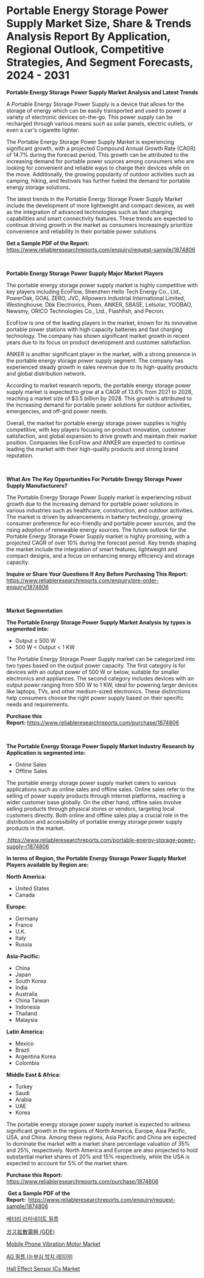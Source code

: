 <p><h1>Portable Energy Storage Power Supply Market Size, Share & Trends Analysis Report By Application, Regional Outlook, Competitive Strategies, And Segment Forecasts, 2024 - 2031</h1></p><p><strong>Portable Energy Storage Power Supply Market Analysis and Latest Trends</strong></p>
<p><p>A Portable Energy Storage Power Supply is a device that allows for the storage of energy which can be easily transported and used to power a variety of electronic devices on-the-go. This power supply can be recharged through various means such as solar panels, electric outlets, or even a car's cigarette lighter.</p><p>The Portable Energy Storage Power Supply Market is experiencing significant growth, with a projected Compound Annual Growth Rate (CAGR) of 14.7% during the forecast period. This growth can be attributed to the increasing demand for portable power sources among consumers who are looking for convenient and reliable ways to charge their devices while on the move. Additionally, the growing popularity of outdoor activities such as camping, hiking, and festivals has further fueled the demand for portable energy storage solutions.</p><p>The latest trends in the Portable Energy Storage Power Supply Market include the development of more lightweight and compact devices, as well as the integration of advanced technologies such as fast charging capabilities and smart connectivity features. These trends are expected to continue driving growth in the market as consumers increasingly prioritize convenience and reliability in their portable power solutions.</p></p>
<p><strong>Get a Sample PDF of the Report:&nbsp;</strong> <a href="https://www.reliableresearchreports.com/enquiry/request-sample/1874806">https://www.reliableresearchreports.com/enquiry/request-sample/1874806</a></p>
<p>&nbsp;</p>
<p><strong>Portable Energy Storage Power Supply Major Market Players</strong></p>
<p><p>The portable energy storage power supply market is highly competitive with key players including EcoFlow, Shenzhen Hello Tech Energy Co., Ltd., PowerOak, GOAL ZERO, JVC, Allpowers Industrial International Limited, Westinghouse, Dbk Electronics, Pisen, ANKER, SBASE, Letsolar, YOOBAO, Newsmy, ORICO Technologies Co., Ltd., Flashfish, and Pecron. </p><p>EcoFlow is one of the leading players in the market, known for its innovative portable power stations with high capacity batteries and fast charging technology. The company has shown significant market growth in recent years due to its focus on product development and customer satisfaction. </p><p>ANKER is another significant player in the market, with a strong presence in the portable energy storage power supply segment. The company has experienced steady growth in sales revenue due to its high-quality products and global distribution network. </p><p>According to market research reports, the portable energy storage power supply market is expected to grow at a CAGR of 13.6% from 2021 to 2028, reaching a market size of $3.5 billion by 2028. This growth is attributed to the increasing demand for portable power solutions for outdoor activities, emergencies, and off-grid power needs. </p><p>Overall, the market for portable energy storage power supplies is highly competitive, with key players focusing on product innovation, customer satisfaction, and global expansion to drive growth and maintain their market position. Companies like EcoFlow and ANKER are expected to continue leading the market with their high-quality products and strong brand reputation.</p></p>
<p>&nbsp;</p>
<p><strong>What Are The Key Opportunities For Portable Energy Storage Power Supply Manufacturers?</strong></p>
<p><p>The Portable Energy Storage Power Supply market is experiencing robust growth due to the increasing demand for portable power solutions in various industries such as healthcare, construction, and outdoor activities. The market is driven by advancements in battery technology, growing consumer preference for eco-friendly and portable power sources, and the rising adoption of renewable energy sources. The future outlook for the Portable Energy Storage Power Supply market is highly promising, with a projected CAGR of over 10% during the forecast period. Key trends shaping the market include the integration of smart features, lightweight and compact designs, and a focus on enhancing energy efficiency and storage capacity.</p></p>
<p><strong>Inquire or Share Your Questions If Any Before Purchasing This Report:</strong> <a href="https://www.reliableresearchreports.com/enquiry/pre-order-enquiry/1874806">https://www.reliableresearchreports.com/enquiry/pre-order-enquiry/1874806</a></p>
<p>&nbsp;</p>
<p><strong>Market Segmentation</strong></p>
<p><strong>The Portable Energy Storage Power Supply Market Analysis by types is segmented into:</strong></p>
<p><ul><li>Output ≤ 500 W</li><li>500 W < Output < 1 KW</li></ul></p>
<p><p>The Portable Energy Storage Power Supply market can be categorized into two types based on the output power capacity. The first category is for devices with an output power of 500 W or below, suitable for smaller electronics and appliances. The second category includes devices with an output power ranging from 500 W to 1 KW, ideal for powering larger devices like laptops, TVs, and other medium-sized electronics. These distinctions help consumers choose the right power supply based on their specific needs and requirements.</p></p>
<p><strong>Purchase this Report:&nbsp;</strong><a href="https://www.reliableresearchreports.com/purchase/1874806">https://www.reliableresearchreports.com/purchase/1874806</a></p>
<p>&nbsp;</p>
<p><strong>The Portable Energy Storage Power Supply Market Industry Research by Application is segmented into:</strong></p>
<p><ul><li>Online Sales</li><li>Offline Sales</li></ul></p>
<p><p>The portable energy storage power supply market caters to various applications such as online sales and offline sales. Online sales refer to the selling of power supply products through internet platforms, reaching a wider customer base globally. On the other hand, offline sales involve selling products through physical stores or vendors, targeting local customers directly. Both online and offline sales play a crucial role in the distribution and accessibility of portable energy storage power supply products in the market.</p></p>
<p><a href="https://www.reliableresearchreports.com/portable-energy-storage-power-supply-r1874806">&nbsp;https://www.reliableresearchreports.com/portable-energy-storage-power-supply-r1874806</a></p>
<p><strong>In terms of Region, the Portable Energy Storage Power Supply Market Players available by Region are:</strong></p>
<p>
    <p> <strong> North America: </strong>
        <ul>
            <li>United States</li>
            <li>Canada</li>
        </ul>
        </p> 
    <p> <strong> Europe: </strong>
        <ul>
            <li>Germany</li>
            <li>France</li>
            <li>U.K.</li>
            <li>Italy</li>
            <li>Russia</li>
        </ul>
        </p> 
    <p> <strong> Asia-Pacific: </strong>
        <ul>
            <li>China</li>
            <li>Japan</li>
            <li>South Korea</li>
            <li>India</li>
            <li>Australia</li>
            <li>China Taiwan</li>
            <li>Indonesia</li>
            <li>Thailand</li>
            <li>Malaysia</li>
        </ul>
        </p> 
    <p> <strong> Latin America: </strong>
        <ul>
            <li>Mexico</li>
            <li>Brazil</li>
            <li>Argentina Korea</li>
            <li>Colombia</li>
        </ul>
        </p> 
    <p> <strong> Middle East & Africa: </strong>
        <ul>
            <li>Turkey</li>
            <li>Saudi</li>
            <li>Arabia</li>
            <li>UAE</li>
            <li>Korea</li>
        </ul>
    </p>
    </p>
<p><p>The portable energy storage power supply market is expected to witness significant growth in the regions of North America, Europe, Asia Pacific, USA, and China. Among these regions, Asia Pacific and China are expected to dominate the market with a market share percentage valuation of 35% and 25%, respectively. North America and Europe are also projected to hold substantial market shares of 20% and 15% respectively, while the USA is expected to account for 5% of the market share.</p></p>
<p><strong>Purchase this Report: </strong><a href="https://www.reliableresearchreports.com/purchase/1874806">https://www.reliableresearchreports.com/purchase/1874806</a></p>
<p>&nbsp;<strong>Get a Sample PDF of the Report:&nbsp;&nbsp;</strong><a href="https://www.reliableresearchreports.com/enquiry/request-sample/1874806">https://www.reliableresearchreports.com/enquiry/request-sample/1874806</a></p>
<p><strong></strong></p>
<p><p><a href="https://github.com/Howaoole34545/Market-Research-Report-List-2/blob/main/5899293159319.md">배터리 라미네이트 필름</a></p><p><a href="https://github.com/KaliMetz2023/Market-Research-Report-List-1/blob/main/6977358149606.md">ガス拡散電極 (GDE)</a></p><p><a href="https://github.com/eeenafisainka/Market-Research-Report-List-1/blob/main/mobile-phone-vibration-motor-market.md">Mobile Phone Vibration Motor Market</a></p><p><a href="https://github.com/sougarounis/Market-Research-Report-List-4/blob/main/5013666159318.md">AG 필름 (눈부심 방지 레이어)</a></p><p><a href="https://github.com/liliskanaya73/Market-Research-Report-List-1/blob/main/hall-effect-sensor-ics-market.md">Hall Effect Sensor ICs Market</a></p></p>